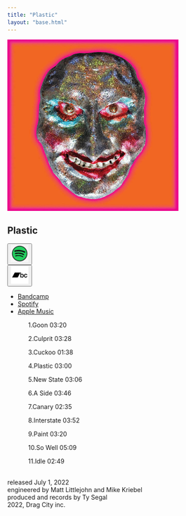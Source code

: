 ```yaml
---
title: "Plastic"
layout: "base.html"
---
```

<section class="album-cover">
    <a href="/albums/plastic/" class="card">
        <div class="content">
            <img src="/assets/images/plastic.jpg" alt="plastic" height="390" width="390"></img>
            <div class="card-body">
            </div>
        </div>
    </a>
</section>
<section class="main-section">
    <div class="album-title">
        <h1>Plastic</h1>
    </div>
    <div class="button-container">
        <!-- <div id="buy-toggle-button">
            <button><a href="https://oogbogo.bandcamp.com/merch">Buy</a></button>
        </div> -->
        <div>
            <button><a href="https://open.spotify.com/artist/3gcJTounp4NCELEkzR8oI1">
            <img src="/assets/images/spotify.png" alt="spotify" height="40" width="40"></img></a></button>
        </div>
        <div>
            <button><a href="https://oogbogo.bandcamp.com/album/plastic">
            <img src="/assets/images/bandcamp.png" alt="bandcamp" height="40" width="40"></img></a></button>
        </div>
    </div>
    <div class="stream-navbar">
        <ul>
            <li><a href="https://oogbogo.bandcamp.com/album/plastic">Bandcamp</a></li>
            <li><a href="https://open.spotify.com/album/4BdqBu23DHUReIb4qwxUYR">Spotify</a></li>
            <li><a href="https://music.apple.com/gb/album/plastic/1620579604">Apple Music</a></li>
        </ul>
    </div>
    <div class="track-listing-container">
        <ul>
            <ol>1.Goon 03:20</ol>
            <ol>2.Culprit 03:28</ol>
            <ol>3.Cuckoo 01:38</ol>
            <ol>4.Plastic 03:00</ol>
            <ol>5.New State 03:06</ol>
            <ol>6.A Side 03:46</ol>
            <ol>7.Canary 02:35</ol>
            <ol>8.Interstate 03:52</ol>
            <ol>9.Paint 03:20</ol>
            <ol>10.So Well 05:09</ol>
            <ol>11.Idle 02:49</ol>
        </ul>
    </div>
    <div class="credits">
        <br>released July 1, 2022
        <br>engineered by Matt Littlejohn and Mike Kriebel
        <br>produced and records by Ty Segal
        <br>2022, Drag City inc.
    </div>
</section>
    
